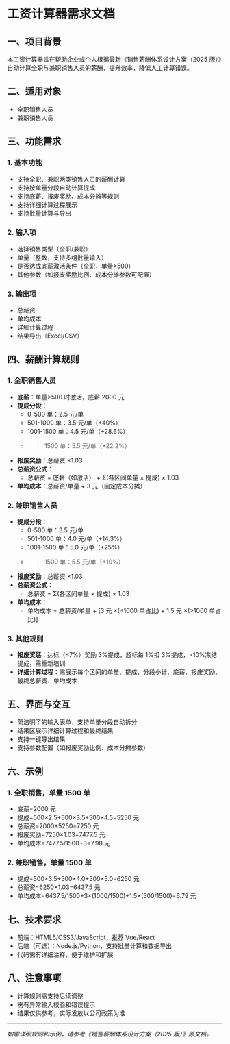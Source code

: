 # 工资计算器需求文档

## 一、项目背景

本工资计算器旨在帮助企业或个人根据最新《销售薪酬体系设计方案（2025 版）》自动计算全职与兼职销售人员的薪酬，提升效率，降低人工计算错误。

## 二、适用对象

- 全职销售人员
- 兼职销售人员

## 三、功能需求

### 1. 基本功能

- 支持全职、兼职两类销售人员的薪酬计算
- 支持按单量分段自动计算提成
- 支持底薪、报废奖励、成本分摊等规则
- 支持详细计算过程展示
- 支持批量计算与导出

### 2. 输入项

- 选择销售类型（全职/兼职）
- 单量（整数，支持多组批量输入）
- 是否达成底薪激活条件（全职，单量>500）
- 其他参数（如报废奖励比例、成本分摊参数可配置）

### 3. 输出项

- 总薪资
- 单均成本
- 详细计算过程
- 结果导出（Excel/CSV）

## 四、薪酬计算规则

### 1. 全职销售人员

- **底薪**：单量>500 时激活，底薪 2000 元
- **提成分段**：
  - 0-500 单：2.5 元/单
  - 501-1000 单：3.5 元/单（+40%）
  - 1001-1500 单：4.5 元/单（+28.6%）
  - > 1500 单：5.5 元/单（+22.2%）
- **报废奖励**：总薪资 ×1.03
- **总薪资公式**：
  - 总薪资 = 底薪（如激活） + Σ(各区间单量 × 提成) × 1.03
- **单均成本**：总薪资/单量 + 3 元（固定成本分摊）

### 2. 兼职销售人员

- **提成分段**：
  - 0-500 单：3.5 元/单
  - 501-1000 单：4.0 元/单（+14.3%）
  - 1001-1500 单：5.0 元/单（+25%）
  - > 1500 单：5.5 元/单（+10%）
- **报废奖励**：总薪资 ×1.03
- **总薪资公式**：
  - 总薪资 = Σ(各区间单量 × 提成) × 1.03
- **单均成本**：
  - 单均成本 = 总薪资/单量 + [3 元 ×(≤1000 单占比) + 1.5 元 ×(>1000 单占比)]

### 3. 其他规则

- **报废奖惩**：达标（≤7%）奖励 3%提成，超标每 1%扣 3%提成，>10%冻结提成，需重新培训
- **详细计算过程**：需展示每个区间的单量、提成、分段小计、底薪、报废奖励、最终总薪资、单均成本

## 五、界面与交互

- 简洁明了的输入表单，支持单量分段自动拆分
- 结果区展示详细计算过程和最终结果
- 支持一键导出结果
- 支持参数配置（如报废奖励比例、成本分摊参数）

## 六、示例

### 1. 全职销售，单量 1500 单

- 底薪=2000 元
- 提成=500×2.5+500×3.5+500×4.5=5250 元
- 总薪资=2000+5250=7250 元
- 报废奖励=7250×1.03=7477.5 元
- 单均成本=7477.5/1500+3=7.98 元

### 2. 兼职销售，单量 1500 单

- 提成=500×3.5+500×4.0+500×5.0=6250 元
- 总薪资=6250×1.03=6437.5 元
- 单均成本=6437.5/1500+3×(1000/1500)+1.5×(500/1500)=6.79 元

## 七、技术要求

- 前端：HTML5/CSS3/JavaScript，推荐 Vue/React
- 后端（可选）：Node.js/Python，支持批量计算和数据导出
- 代码需有详细注释，便于维护和扩展

## 八、注意事项

- 计算规则需支持后续调整
- 需有异常输入校验和错误提示
- 结果仅供参考，实际发放以公司政策为准

---

_如需详细规则和示例，请参考《销售薪酬体系设计方案（2025 版）》原文档。_
